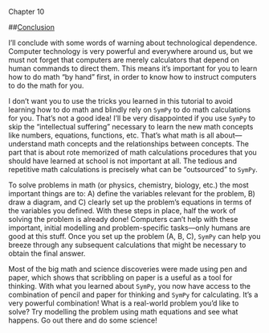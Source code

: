 Chapter 10    

##[Conclusion](part0010_split_001.md)

I’ll conclude with some words of warning about technological dependence. Computer technology is very powerful and everywhere around us, but we must not forget that computers are merely calculators that depend on human commands to direct them. This means it’s important for you to learn how to do math “by hand” first, in order to know how to instruct computers to do the math for you.

I don’t want you to use the tricks you learned in this tutorial to avoid learning how to do math and blindly rely on `SymPy` to do math calculations for you. That’s not a good idea! I’ll be very disappointed if you use `SymPy` to skip the “intellectual suffering” necessary to learn the new math concepts like numbers, equations, functions, etc. That’s what math is all about—understand math concepts and the relationships between concepts. The part that is about rote memorized of math calculations procedures that you should have learned at school is not important at all. The tedious and repetitive math calculations is precisely what can be “outsourced” to `SymPy`.

To solve problems in math (or physics, chemistry, biology, etc.) the most important things are to: A) define the variables relevant for the problem, B) draw a diagram, and C) clearly set up the problem’s equations in terms of the variables you defined. With these steps in place, half the work of solving the problem is already done! Computers can’t help with these important, initial modelling and problem-specific tasks—only humans are good at this stuff. Once you set up the problem (A, B, C), `SymPy` can help you breeze through any subsequent calculations that might be necessary to obtain the final answer.

Most of the big math and science discoveries were made using pen and paper, which shows that scribbling on paper is a useful as a tool for thinking. With what you learned about `SymPy`, you now have access to the combination of pencil and paper for thinking and `SymPy` for calculating. It’s a very powerful combination! What is a real-world problem you’d like to solve? Try modelling the problem using math equations and see what happens. Go out there and do some science!
